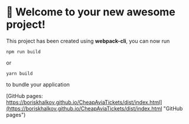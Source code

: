 # 🚀 Welcome to your new awesome project!

This project has been created using **webpack-cli**, you can now run

```
npm run build
```

or

```
yarn build
```

to bundle your application



[GitHub pages: https://boriskhalkov.github.io/CheapAviaTickets/dist/index.html](https://boriskhalkov.github.io/CheapAviaTickets/dist/index.html "GitHub pages")
